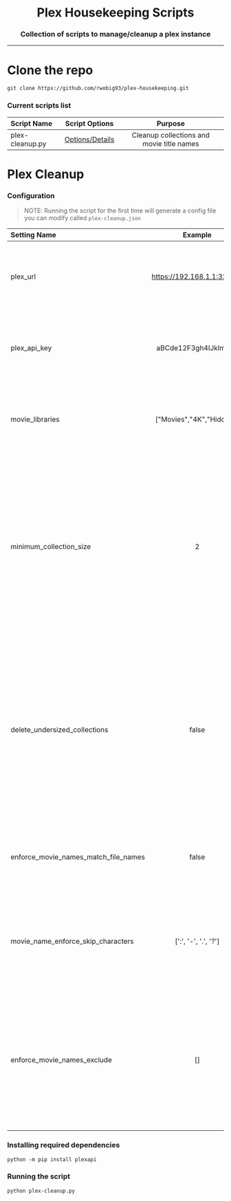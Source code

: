 <h1 align="center"> Plex Housekeeping Scripts </h1>
<h3 align="center"> Collection of scripts to manage/cleanup a plex instance </h3>

<hr/>

# Clone the repo

```shell
git clone https://github.com/rwobig93/plex-housekeeping.git
```

<h3> Current scripts list </h3>

| Script Name     |          Script Options           |                  Purpose                  |
|:----------------|:---------------------------------:|:-----------------------------------------:|
| plex-cleanup.py | [Options/Details](#plex-cleanup)  | Cleanup collections and movie title names |

# Plex Cleanup

### Configuration

 > NOTE: Running the script for the first time will generate a config file you can modify called `plex-cleanup.json`

| Setting Name                         |          Example           | Detail                                                                                                                                                                                                                       |
|:-------------------------------------|:--------------------------:|:-----------------------------------------------------------------------------------------------------------------------------------------------------------------------------------------------------------------------------|
| plex_url                             | https://192.168.1.1:32400/ | Required: URL pointing to your plex instance, can be public or private                                                                                                                                                       |
| plex_api_key                         |    aBCde12F3gh4IJklmno5    | Required: API key from your Plex.TV account, please see [Finding Plex Token](https://support.plex.tv/articles/204059436-finding-an-authentication-token-x-plex-token/) for more details                                      |
| movie_libraries                      |  ["Movies","4K","Hidden"]  | Optional: List of your movie library names, any not included will be skipped                                                                                                                                                 |
| minimum_collection_size              |             2              | Optional: Number indicating collection size for cleanup, collection cleanup will look at any collections with less movies than the number indicated here, so 2 would mean all collections with 1 or 0 movies will be cleaned |
| delete_undersized_collections        |           false            | Optional: Whether to delete collections based on the size indicated, if false then any collections that would be cleaned up will instead be printed to the terminal and logged, if true then collections will be deleted     |
| enforce_movie_names_match_file_names |           false            | Optional: Whether to enforce movie names to match file names after sanitization                                                                                                                                              |
| movie_name_enforce_skip_characters   |    [':', '-', '.', '?']    | Optional: List of characters to ignore when comparing movie title and movie file names for name enforcement                                                                                                                  |
| enforce_movie_names_exclude          |             []             | Optional: List of movie title names to ignore when enforcing movie title and file names, each entry is case sensitive and checks by doing a 'contains' operation          <br/>                                              |

<h3>Installing required dependencies</h3>

```shell
python -m pip install plexapi
```

<h3>Running the script</h3>

```shell
python plex-cleanup.py
```
